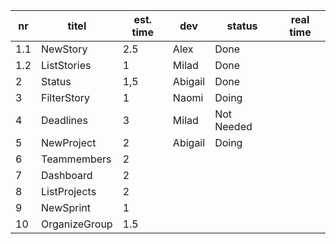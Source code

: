 nr      | titel                       | est. time | dev        | status     | real time |
--------|-----------------------------|-----------|------------|------------|-----------|  
 1.1    | NewStory                    |    2.5    | Alex       | Done       |           |
 1.2    | ListStories                 |    1      | Milad      | Done       |           |
 2      | Status                      |    1,5    | Abigail    | Done       |           |
 3      | FilterStory                 |    1      | Naomi      | Doing      |           |
 4      | Deadlines                   |    3      | Milad      | Not Needed |           |
 5      | NewProject                  |    2      | Abigail    | Doing      |           |
 6      | Teammembers                 |    2      |            |            |           |
 7      | Dashboard                   |    2      |            |            |           |
 8      | ListProjects                |    2      |            |            |           |
 9      | NewSprint                   |    1      |            |            |           |
 10     | OrganizeGroup               |    1.5    |            |            |           |

